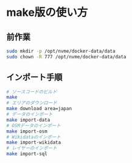 # make版の使い方

## 前作業

```bash
sudo mkdir -p /opt/nvme/docker-data/data
sudo chown -R 777 /opt/nvme/docker-data/data
```

## インポート手順

```bash
# ソースコードのビルド
make 
# エリアのダウンロード
make download area=japan
# データのインポート
make import-data
# OSMデータのインポート
make import-osm
# Wikidataのインポート
make import-wikidata
# レイヤーのインポート
make import-sql
```
